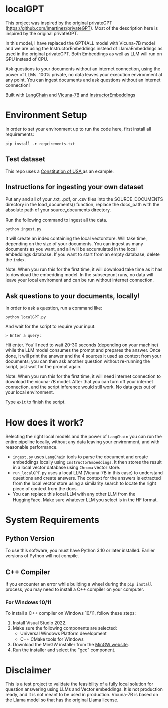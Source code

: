 # localGPT

This project was inspired by the original privateGPT (https://github.com/imartinez/privateGPT). Most of the description here is inspired by the original privateGPT. 

In this model, I have replaced the GPT4ALL model with Vicuna-7B model and we are using the InstructorEmbeddings instead of LlamaEmbeddings as used in the original privateGPT. Both Embeddings as well as LLM will run on GPU instead of CPU. 

Ask questions to your documents without an internet connection, using the power of LLMs. 100% private, no data leaves your execution environment at any point. You can ingest documents and ask questions without an internet connection!

Built with [LangChain](https://github.com/hwchase17/langchain) and [Vicuna-7B](https://huggingface.co/TheBloke/vicuna-7B-1.1-HF) and [InstructorEmbeddings](https://instructor-embedding.github.io/)


# Environment Setup
In order to set your environment up to run the code here, first install all requirements:

```shell
pip install -r requirements.txt
```

## Test dataset
This repo uses a [Constitution of USA ](https://constitutioncenter.org/media/files/constitution.pdf) as an example.

## Instructions for ingesting your own dataset

Put any and all of your .txt, .pdf, or .csv files into the SOURCE_DOCUMENTS directory
in the load_documents() function, replace the docs_path with the absolute path of your source_documents directory. 

Run the following command to ingest all the data.

```shell
python ingest.py
```

It will create an index containing the local vectorstore. Will take time, depending on the size of your documents.
You can ingest as many documents as you want, and all will be accumulated in the local embeddings database. 
If you want to start from an empty database, delete the `index`.

Note: When you run this for the first time, it will download take time as it has to download the embedding model. In the subseqeunt runs, no data will leave your local enviroment and can be run without internet connection.

## Ask questions to your documents, locally!
In order to ask a question, run a command like:

```shell
python localGPT.py
```

And wait for the script to require your input. 

```shell
> Enter a query:
```

Hit enter. You'll need to wait 20-30 seconds (depending on your machine) while the LLM model consumes the prompt and prepares the answer. Once done, it will print the answer and the 4 sources it used as context from your documents; you can then ask another question without re-running the script, just wait for the prompt again. 

Note: When you run this for the first time, it will need internet connection to download the vicuna-7B model. After that you can turn off your internet connection, and the script inference would still work. No data gets out of your local environment.

Type `exit` to finish the script.

# How does it work?
Selecting the right local models and the power of `LangChain` you can run the entire pipeline locally, without any data leaving your environment, and with reasonable performance.

- `ingest.py` uses `LangChain` tools to parse the document and create embeddings locally using `InstructorEmbeddings`. It then stores the result in a local vector database using `Chroma` vector store. 
- `run_localGPT.py` uses a local LLM (Vicuna-7B in this case) to understand questions and create answers. The context for the answers is extracted from the local vector store using a similarity search to locate the right piece of context from the docs.
- You can replace this local LLM with any other LLM from the HuggingFace. Make sure whatever LLM you select is in the HF format.

# System Requirements

## Python Version
To use this software, you must have Python 3.10 or later installed. Earlier versions of Python will not compile.

## C++ Compiler
If you encounter an error while building a wheel during the `pip install` process, you may need to install a C++ compiler on your computer.

### For Windows 10/11
To install a C++ compiler on Windows 10/11, follow these steps:

1. Install Visual Studio 2022.
2. Make sure the following components are selected:
   * Universal Windows Platform development
   * C++ CMake tools for Windows
3. Download the MinGW installer from the [MinGW website](https://sourceforge.net/projects/mingw/).
4. Run the installer and select the "gcc" component.

# Disclaimer
This is a test project to validate the feasibility of a fully local solution for question answering using LLMs and Vector embeddings. It is not production ready, and it is not meant to be used in production. Vicuna-7B is based on the Llama model so that has the original Llama license. 
